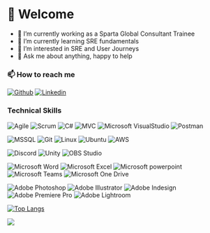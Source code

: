 

<!--
**tomasdat/tomasdat** is a ✨ _special_ ✨ repository because its `README.md` (this file) appears on your GitHub profile.

Here are some ideas to get you started:

- 🔭 I’m currently working on ...
- 🌱 I’m currently learning ...
- 👯 I’m looking to collaborate on ...
- 🤔 I’m looking for help with ...
- 💬 Ask me about ...
- 📫 How to reach me: ...
- 😄 Pronouns: ...
- ⚡ Fun fact: ...
-->

# 👋 Welcome
- 🔭 I’m currently working as a Sparta Global Consultant Trainee
- 🌱 I’m currently learning SRE fundamentals
- 👀 I’m interested in SRE and User Journeys
- 💬 Ask me about anything, happy to help

### 📫 How to reach me 

[![Github](https://img.shields.io/badge/-Github-000?style=flat&logo=Github&logoColor=white)](https://github.com/tomasdat)
[![Linkedin](https://img.shields.io/badge/-LinkedIn-blue?style=flat&logo=Linkedin&logoColor=white)](https://www.linkedin.com/in/dat-q-bui/)

### Technical Skills

![Agile](https://img.shields.io/badge/-Agile-2496ED?style=flat&logo=Agile&logoColor=white)
![Scrum](https://img.shields.io/badge/-Scrum-2496ED?style=flat&logo=Scrum&logoColor=white)
![C#](https://img.shields.io/badge/C%23-purple?logo=C%23&logoColor=black)
![MVC](https://img.shields.io/badge/-MVC-3776AB?style=flat&logo=Mvc&logoColor=yellow)
![Microsoft VisualStudio](https://img.shields.io/badge/-Visual%20Studio-5C2D91?style=flat&logo=Visual%20Studio&logoColor=white)
![Postman](https://img.shields.io/badge/Postman-orange?logo=Postman&logoColor=white)

![MSSQL](https://img.shields.io/badge/-MicrosoftSQLServer-CC2927?style=flat&logo=Microsoft%20SQL%20Server&logoColor=white)
![Git](https://img.shields.io/badge/-Git-F05032?style=flat&logo=Git&logoColor=white)
![Linux](https://img.shields.io/badge/-Linux-FCC624?style=flat&logo=Linux&logoColor=black)
![Ubuntu](https://img.shields.io/badge/-Ubuntu-E95420?style=flat&logo=Ubuntu&logoColor=white)
![AWS](https://img.shields.io/badge/-Amazon%20AWS-232F3E?style=flat&logo=Amazon%20AWS&logoColor=white)

![Discord](https://img.shields.io/static/v1?label=&message=Discord&color=%235865F2&logo=Discord&logoColor=white)
![Unity](https://img.shields.io/badge/Unity-gray?logo=Unity&logoColor=white)
![OBS Studio](https://img.shields.io/badge/OBS_Studio-gray?logo=OBS+Studio&logoColor=white)

![Microsoft Word](https://img.shields.io/badge/-Microsoft%20Word-164ead?style=flat&logo=microsoft%20word)
![Microsoft Excel](https://img.shields.io/badge/-Microsoft%20Excel-026f39?style=flat&logo=microsoft%20excel)
![Microsoft powerpoint](https://img.shields.io/badge/-Microsoft%20PowerPoint-b9361a?style=flat&logo=microsoft%20powerpoint)
![Microsoft Teams](https://img.shields.io/badge/-Microsoft%20Teams-6264A7?style=flat&logo=Microsoft%20Teams&logoColor=white)
![Microsoft One Drive](https://img.shields.io/badge/-Microsoft%20OneDrive-0078D4?style=flat&logo=Microsoft%20OneDrive&logoColor=white)

![Adobe Photoshop](https://img.shields.io/badge/Adobe_Photoshop-blue?logo=Adobe+Photoshop&logoColor=white)
![Adobe Illustrator](https://img.shields.io/badge/Adobe_Illustrator-orange?logo=Adobe+Illustrator&logoColor=white)
![Adobe Indesign](https://img.shields.io/badge/Adobe_Indesign-purple?logo=Adobe+Indesign&logoColor=white)
![Adobe Premiere Pro](https://img.shields.io/badge/Adobe_Premiere_Pro-violet?logo=Adobe+Premiere+Pro&logoColor=white)
![Adobe Lightroom](https://img.shields.io/badge/Adobe_Lightroom-lightblue?logo=Adobe+Lightroom&logoColor=white)

[![Top Langs](https://github-readme-stats.vercel.app/api/top-langs/?username=tomasdat)](https://github.com/tomasdat/github-readme-stats)

![](https://komarev.com/ghpvc/?username=tomasdat&color=red)

